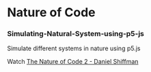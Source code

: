 # Nature of Code

### Simulating-Natural-System-using-p5-js
Simulate different systems in nature using p5.js

Watch [The Nature of Code 2 - Daniel Shiffman](https://www.youtube.com/playlist?list=PLRqwX-V7Uu6ZV4yEcW3uDwOgGXKUUsPOM)
